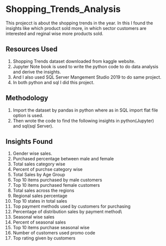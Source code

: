 # Shopping_Trends_Analysis
This projecct is about the shopping trends in the year.
In this I found the insights like which product sold more, in which sector customers are interested and reginal wise more products sold.

## Resources Used
1. Shopping Trends dataset downloaded from kaggle website.
2. Jupyter Note book is used to write the python code to do data analysis and derive the insights.
3. And I also used SQL Server Mangement Studio 2019 to do same project.
4. In both python and sql I did this project.

## Methodology
1. Import the dataset by pandas in python where as in SQL import flat file option is used.
2. Then wrote the code to find the following insights in python(Jupyter) and sql(sql Server).

## Insights Found 
1. Gender wise sales.
2. Purchased percentage between male and female
3. Total sales category wise
4. Percent of purchse category wise
5. Total Sales by Age Group
6. Top 10 items purchased by male customers
7. Top 10 items purchased female customers
8. Total sales across the regions
9.  Regional sales percentage
10.  Top 10 states in total sales
11.  Top payment methods used by customers for purchasing
12.  Percentage of distribution sales by payment method\
13.  Seasonal wise sales
14.  Percent of seasonal sales
15.  Top 10 items purchase seasonal wise
16.  Number of customers used promo code
17.  Top rating given by customers
